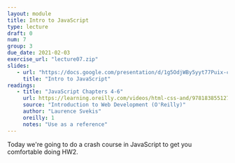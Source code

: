 ```yaml
---
layout: module
title: Intro to JavaScript
type: lecture
draft: 0
num: 7
group: 3
due_date: 2021-02-03
exercise_url: "lecture07.zip"
slides:
   - url: "https://docs.google.com/presentation/d/1g5OdjWBy5yyt77Puix-cF55vO3m-vGwUug4286c_jrg/edit?usp=sharing"
     title: "Intro to JavaScript"
readings:
   - title: "JavaScript Chapters 4-6"
     url: https://learning.oreilly.com/videos/html-css-and/9781838551278/9781838551278-video4_1
     source: "Introduction to Web Development (O'Reilly)"
     author: "Laurence Svekis"
     oreilly: 1
     notes: "Use as a reference"
---
```


Today we're going to do a crash course in JavaScript to get you comfortable doing HW2. 